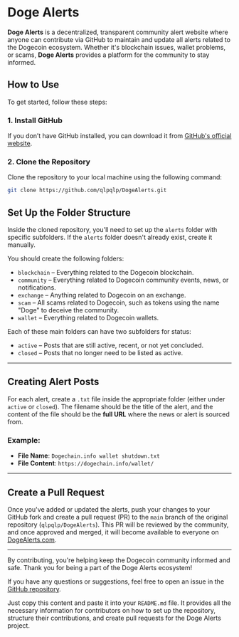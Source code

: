 # Doge Alerts

**Doge Alerts** is a decentralized, transparent community alert website where anyone can contribute via GitHub to maintain and update all alerts related to the Dogecoin ecosystem. Whether it's blockchain issues, wallet problems, or scams, **Doge Alerts** provides a platform for the community to stay informed.

## How to Use

To get started, follow these steps:

### 1. Install GitHub
If you don’t have GitHub installed, you can download it from [GitHub's official website](https://github.com/).

### 2. Clone the Repository

Clone the repository to your local machine using the following command:
```bash
git clone https://github.com/qlpqlp/DogeAlerts.git
```
## Set Up the Folder Structure

Inside the cloned repository, you'll need to set up the `alerts` folder with specific subfolders. If the `alerts` folder doesn't already exist, create it manually.

You should create the following folders:

- `blockchain` – Everything related to the Dogecoin blockchain.
- `community` – Everything related to Dogecoin community events, news, or notifications.
- `exchange` – Anything related to Dogecoin on an exchange.
- `scam` – All scams related to Dogecoin, such as tokens using the name "Doge" to deceive the community.
- `wallet` – Everything related to Dogecoin wallets.

Each of these main folders can have two subfolders for status:

- `active` – Posts that are still active, recent, or not yet concluded.
- `closed` – Posts that no longer need to be listed as active.

---

## Creating Alert Posts

For each alert, create a `.txt` file inside the appropriate folder (either under `active` or `closed`). The filename should be the title of the alert, and the content of the file should be the **full URL** where the news or alert is sourced from.

### Example:
- **File Name**: `Dogechain.info wallet shutdown.txt`
- **File Content**: `https://dogechain.info/wallet/`

---

## Create a Pull Request

Once you've added or updated the alerts, push your changes to your GitHub fork and create a pull request (PR) to the `main` branch of the original repository (`qlpqlp/DogeAlerts`). This PR will be reviewed by the community, and once approved and merged, it will become available to everyone on [DogeAlerts.com](https://dogealerts.com).

---

By contributing, you're helping keep the Dogecoin community informed and safe. Thank you for being a part of the Doge Alerts ecosystem!

If you have any questions or suggestions, feel free to open an issue in the [GitHub repository](https://github.com/qlpqlp/DogeAlerts/issues).

Just copy this content and paste it into your `README.md` file. It provides all the necessary information for contributors on how to set up the repository, structure their contributions, and create pull requests for the Doge Alerts project.


